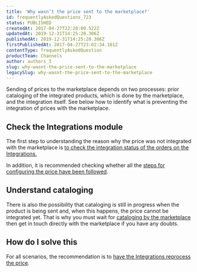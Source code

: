 ```yaml
---
title: 'Why wasn’t the price sent to the marketplace?'
id: frequentlyAskedQuestions_723
status: PUBLISHED
createdAt: 2017-04-27T22:28:00.522Z
updatedAt: 2019-12-31T14:25:20.306Z
publishedAt: 2019-12-31T14:25:20.306Z
firstPublishedAt: 2017-04-27T23:02:34.161Z
contentType: frequentlyAskedQuestion
productTeam: Channels
author: authors_3
slug: why-wasnt-the-price-sent-to-the-marketplace
legacySlug: why-wasnt-the-price-sent-to-the-marketplace
---
```


Sending of prices to the marketplace depends on two processes: prior cataloging of the integrated products, which is done by the marketplace, and the integration itself. See below how to identify what is preventing the integration of prices with the marketplace.

## Check the Integrations module

The first step to understanding the reason why the price was not integrated with the marketplace is [to check the integration status of the orders on the Integrations.](/en/tutorial/checking-integrations-in-bridge)

In addition, it is recommended checking whether all the [steps for configuring the price have been followed](/en/tutorial/integrating-with-marketplace).

## Understand cataloging

There is also the possibility that cataloging is still in progress when the product is being sent and, when this happens, the price cannot be integrated yet. That is why you must wait for [cataloging by the marketplace](/en/faq/why-were-products-not-sent-to-the-marketplace/) then get in touch directly with the marketplace if you have any doubts.

## How do I solve this

For all scenarios, the recommendation is to [have the Integrations reprocess the price](/en/tutorial/checking-integrations-in-bridge).
